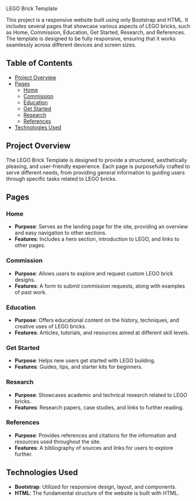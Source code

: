  LEGO Brick Template

This project is a responsive website built using only Bootstrap and HTML. It includes several pages that showcase various aspects of LEGO bricks, such as Home, Commission, Education, Get Started, Research, and References. The template is designed to be fully responsive, ensuring that it works seamlessly across different devices and screen sizes.

## Table of Contents
- [Project Overview](#project-overview)
- [Pages](#pages)
  - [Home](#home)
  - [Commission](#commission)
  - [Education](#education)
  - [Get Started](#get-started)
  - [Research](#research)
  - [References](#references)
- [Technologies Used](#technologies-used)

## Project Overview

The LEGO Brick Template is designed to provide a structured, aesthetically pleasing, and user-friendly experience. Each page is purposefully crafted to serve different needs, from providing general information to guiding users through specific tasks related to LEGO bricks.

## Pages

### Home
- **Purpose**: Serves as the landing page for the site, providing an overview and easy navigation to other sections.
- **Features**: Includes a hero section, introduction to LEGO, and links to other pages.

### Commission
- **Purpose**: Allows users to explore and request custom LEGO brick designs.
- **Features**: A form to submit commission requests, along with examples of past work.

### Education
- **Purpose**: Offers educational content on the history, techniques, and creative uses of LEGO bricks.
- **Features**: Articles, tutorials, and resources aimed at different skill levels.

### Get Started
- **Purpose**: Helps new users get started with LEGO building.
- **Features**: Guides, tips, and starter kits for beginners.

### Research
- **Purpose**: Showcases academic and technical research related to LEGO bricks.
- **Features**: Research papers, case studies, and links to further reading.

### References
- **Purpose**: Provides references and citations for the information and resources used throughout the site.
- **Features**: A bibliography of sources and links for users to explore further.

## Technologies Used

- **Bootstrap**: Utilized for responsive design, layout, and components.
- **HTML**: The fundamental structure of the website is built with HTML.
